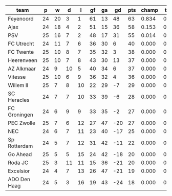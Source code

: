 |     team     | p  | w  | d  | l  | gf | ga | gd  | pts | champ | top2  | top3  | top4  |  5-7  | bot4  | bot3  | bot2  |
|--------------|----|----|----|----|----|----|-----|-----|-------|-------|-------|-------|-------|-------|-------|-------|
| Feyenoord    | 24 | 20 |  3 |  1 | 61 | 13 |  48 |  63 | 0.834 | 0.986 | 1.000 | 1.000 | 0.000 | 0.000 | 0.000 | 0.000|
| Ajax         | 24 | 18 |  4 |  2 | 51 | 15 |  36 |  58 | 0.153 | 0.801 | 1.000 | 1.000 | 0.000 | 0.000 | 0.000 | 0.000|
| PSV          | 25 | 16 |  7 |  2 | 48 | 17 |  31 |  55 | 0.014 | 0.214 | 0.999 | 1.000 | 0.000 | 0.000 | 0.000 | 0.000|
| FC Utrecht   | 24 | 11 |  7 |  6 | 36 | 30 |   6 |  40 | 0.000 | 0.000 | 0.001 | 0.569 | 0.393 | 0.000 | 0.000 | 0.000|
| FC Twente    | 25 | 10 |  8 |  7 | 35 | 32 |   3 |  38 | 0.000 | 0.000 | 0.000 | 0.069 | 0.586 | 0.000 | 0.000 | 0.000|
| Heerenveen   | 25 | 10 |  7 |  8 | 43 | 30 |  13 |  37 | 0.000 | 0.000 | 0.000 | 0.114 | 0.683 | 0.000 | 0.000 | 0.000|
| AZ Alkmaar   | 24 |  9 | 10 |  5 | 40 | 34 |   6 |  37 | 0.000 | 0.000 | 0.000 | 0.184 | 0.659 | 0.000 | 0.000 | 0.000|
| Vitesse      | 25 | 10 |  6 |  9 | 36 | 32 |   4 |  36 | 0.000 | 0.000 | 0.000 | 0.062 | 0.568 | 0.000 | 0.000 | 0.000|
| Willem II    | 25 |  7 |  8 | 10 | 22 | 29 |  -7 |  29 | 0.000 | 0.000 | 0.000 | 0.000 | 0.011 | 0.031 | 0.011 | 0.002|
| SC Heracles  | 24 |  7 |  7 | 10 | 33 | 39 |  -6 |  28 | 0.000 | 0.000 | 0.000 | 0.000 | 0.036 | 0.023 | 0.006 | 0.001|
| FC Groningen | 24 |  6 |  9 |  9 | 33 | 35 |  -2 |  27 | 0.000 | 0.000 | 0.000 | 0.000 | 0.057 | 0.016 | 0.005 | 0.001|
| PEC Zwolle   | 25 |  7 |  6 | 12 | 27 | 47 | -20 |  27 | 0.000 | 0.000 | 0.000 | 0.000 | 0.002 | 0.170 | 0.072 | 0.024|
| NEC          | 24 |  6 |  7 | 11 | 23 | 40 | -17 |  25 | 0.000 | 0.000 | 0.000 | 0.000 | 0.003 | 0.208 | 0.099 | 0.042|
| Sp Rotterdam | 24 |  5 |  7 | 12 | 31 | 42 | -11 |  22 | 0.000 | 0.000 | 0.000 | 0.000 | 0.003 | 0.229 | 0.121 | 0.052|
| Go Ahead     | 25 |  5 |  5 | 15 | 24 | 42 | -18 |  20 | 0.000 | 0.000 | 0.000 | 0.000 | 0.000 | 0.822 | 0.646 | 0.418|
| Roda JC      | 25 |  3 | 11 | 11 | 15 | 36 | -21 |  20 | 0.000 | 0.000 | 0.000 | 0.000 | 0.000 | 0.782 | 0.590 | 0.371|
| Excelsior    | 24 |  4 |  7 | 13 | 26 | 47 | -21 |  19 | 0.000 | 0.000 | 0.000 | 0.000 | 0.000 | 0.857 | 0.719 | 0.538|
| ADO Den Haag | 24 |  5 |  3 | 16 | 19 | 43 | -24 |  18 | 0.000 | 0.000 | 0.000 | 0.000 | 0.000 | 0.862 | 0.731 | 0.550|
